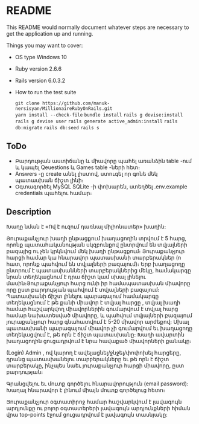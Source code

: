 # README

This README would normally document whatever steps are necessary to get the
application up and running.

Things you may want to cover:
* OS type
    Windows 10
* Ruby version 
    2.6.6
* Rails version 
    6.0.3.2

* How to run the test suite

    `git clone https://github.com/manuk-nersisyan/MillionaireRubyOnRails.git` <br /> 
    `yarn install --check-file`
    `bundle install`
    `rails g devise:install`
    `rails g devise user`
    `rails generate active_admin:install`
    `rails db:migrate`
    `rails db:seed`
    `rails s`
    
## ToDo

* Բարդության աստիճանը և միավորը պահել առանձին table -ում և կապել Qeuestions և Games table -ների հետ։
* Answers -ը create անել լիստով, ստուգել որ գոնե մեկ պատասխան ճիշտ լինի։  
* Օգտագործել MySQL SQLite -ի փոխարեն, ստեղծել .env.example credentials պահելու համար։ 

## Description

Խաղը նման է «Ով է ուզում դառնալ միլիոնատեր» խաղին։

Յուրաքանչյուր խաղի ընթացքում խաղացողին տրվում է 5 հարց, որոնք պատահականության
սկզբունքով ընտրվում են տվյալների բազայից ու չեն կրկնվում մեկ խաղի ընթացքում։
Յուրաքանչյուր հարցի համար կա հնարավոր պատասխանի տարբերակներ (n հատ, որոնք
պահվում են տվյալների բազայում)։ Երբ խաղացողը ընտրում է
պատասխանների տարբերակներից մեկը, համակարգը նրան տեղեկացնում է դրա ճիշտ կամ
սխալ լինելու մասին։Յուրաքանչյուր հարց ունի իր համապատասխան միավորը որը ըստ
բարդության պահվում է տվյալների բազայում։ Պատասխանի ճիշտ լինելու
պարագայում համակարգը տեղեկացնում է թե քանի միավոր է տվյալ հարցը ,
տվյալ խաղի համար հաշվարկվող միավորներին գումարվում է տվյալ հարց համար նախատեսված միավորը,
և պահվում տվյալների բազայում յուրաքանչյուր հարց գնահատվում է 5-20 միավոր արժեքով։
Սխալ պատասխանի պարագայում միավոր չի գումարվում եւ խաղացողը տեղեկացվում է, թե
որն է ճիշտ պատասխանը։ Խաղի ավարտին խաղացողին ցուցադրվում է նրա հավաքած
միավորների քանակը։

(Login) Admin , ով կարող է ավելացնել/ջնջել/փոփոխել
հարցերը, դրանց պատասխանելու տարբերակները եւ թե որն է ճիշտ տարբերակը, ինչպես
նաեւ յուրաքանչյուր հարցի միավորը, ըստ բարդության։

Գրանցվելու եւ մուտք գործելու հնարավորություն (email password)։
Խաղալ հնարավոր է լինում միայն մուտք գործելուց հետո։

Յուրաքանչյուր օգտատիրոջ համար հաշվարկվում է լավագույն արդյունքը ու բոլոր օգտատերերի
լավագույն արդյունքների հիման վրա top-points էջում ցուցադրվում է լավագույն տասնյակը:
